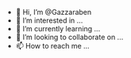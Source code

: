 - 👋 Hi, I’m @Gazzaraben
- 👀 I’m interested in ...
- 🌱 I’m currently learning ...
- 💞️ I’m looking to collaborate on ...
- 📫 How to reach me ...

<!---
Gazzaraben/Gazzaraben is a ✨ special ✨ repository because its `README.md` (this file) appears on your GitHub profile.
You can click the Preview link to take a look at your changes.
--->
